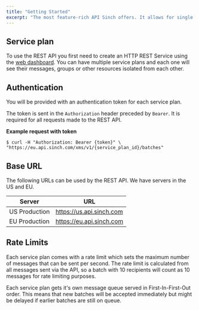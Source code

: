 ```yaml
---
title: "Getting Started"
excerpt: "The most feature-rich API Sinch offers. It allows for single messages, scheduled batch send-outs using message templates and more."
---
```

## Service plan

To use the REST API you first need to create an HTTP REST Service using the [web dashboard](https://dashboard.sinch.com/#/signup). You can have multiple service plans and each one will see their messages, groups or other resources isolated from each other.

## Authentication

You will be provided with an authentication token for each service plan.

The token is sent in the `Authorization` header preceded by `Bearer`. It is required for all requests made to the REST API.

**Example request with token**

``` shell
$ curl -H "Authorization: Bearer {token}" \
"https://eu.api.sinch.com/xms/v1/{service_plan_id}/batches"
```

## Base URL

The following URLs can be used by the REST API. We have servers in the US and EU.


| Server        |  URL                                   |
|---------------|----------------------------------------|
| US Production | https://us.api.sinch.com     |
| EU Production | https://eu.api.sinch.com     |

## Rate Limits

Each service plan comes with a rate limit which sets the maximum number of messages that can be sent per second. The rate limit is calculated from all messages sent via the API, so a batch with 10 recipients will count as 10 messages for rate limiting purposes.

Each service plan gets it's own message queue served in First-In-First-Out order. This means that new batches will be accepted immediately but might be delayed if earlier batches are still on queue.

